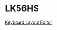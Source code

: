 # LK56HS

[Keyboard Layout Editor](https://www.keyboard-layout-editor.com/##@_css=.keyborder%5Bstyle*%2F=%22%237c6df0%22%5D%20%7B%0A%20%20%20%20border-radius%2F:%2050%25%20!important%2F%3B%0A%20%20%20%20background-color%2F:%20%237c6dff%20!important%2F%3B%0A%7D%0A.keytop%5Bstyle*%2F=%22%239d89ff%22%5D%20%7B%0A%20%20%20%20border-radius%2F:%2050%25%20!important%2F%3B%0A%20%20%20%20background-color%2F:%20%239e8aff%20!important%2F%3B%0A%7D%0A%0A.keyborder%5Bstyle*%2F=%22%23e377c0%22%5D%20%7B%0A%20%20%20%20border-radius%2F:%2050%25%20!important%2F%3B%0A%20%20%20%20background-color%2F:%20%23e377cc%20!important%2F%3B%0A%7D%0A.keytop%5Bstyle*%2F=%22%23ff9ce6%22%5D%20%7B%0A%20%20%20%20border-radius%2F:%2050%25%20!important%2F%3B%0A%20%20%20%20background-color%2F:%20%23ff9cf2%20!important%2F%3B%0A%7D%3B&@_x:2.25&c=%237c6dff&p=R1&a:7%3B&=%3Ci%20class%2F='mss%20mss-Unicode-Escape-3'%3E%3C%2F%2Fi%3E%0A%0A%0A%0A1U&_c=%23cccccc%3B&=1%0A%0A%0A%0A1U&=2%0A%0A%0A%0A1U&=3%0A%0A%0A%0A1U&=4%0A%0A%0A%0A1U&=5%0A%0A%0A%0A1U&=6%0A%0A%0A%0A1U&=7%0A%0A%0A%0A1U&=8%0A%0A%0A%0A1U&=9%0A%0A%0A%0A1U&=0%0A%0A%0A%0A1U&_c=%23e377cc%3B&=-%0A%0A%0A%0A1U&=%2F=&_x:0.25&p=R4&w:2%3B&=%3Ci%20class%2F='kb%20kb-Unicode-BackSpace-DeleteLeft-Big'%3E%3C%2F%2Fi%3E%0A%0A%0A%0A2U%3B&@_x:2.25&c=%23cccccc&p=R2&w:1.5%3B&=%3Ci%20class%2F='kb%20kb-Tab-1'%3E%3C%2F%2Fi%3E%0A%0A%0A%0A1.5U&=Q%0A%0A%0A%0A1U&=W%0A%0A%0A%0A1U&=E%0A%0A%0A%0A1U&=R%0A%0A%0A%0A1U&=T%0A%0A%0A%0A1U&=Y%0A%0A%0A%0A1U&=U%0A%0A%0A%0A1U&=I%0A%0A%0A%0A1U&=O%0A%0A%0A%0A1U&=P%0A%0A%0A%0A1U&_w:1.5%3B&=%3Ci%20class%2F='kb%20kb-Unicode-BackSpace-DeleteLeft-Big'%3E%3C%2F%2Fi%3E%0A%0A%0A%0A1.50U%3B&@_x:2.25&p=R3&w:1.75%3B&=%3Ci%20class%2F='kb%20kb-Unicode-Lock-Closed-1'%3E%3C%2F%2Fi%3E%0A%0A%0A%0A1.75U&=A%0A%0A%0A%0A1U&=S%0A%0A%0A%0A1U&=D%0A%0A%0A%0A1U&_n:true%3B&=F%0A%0A%0A%0A1U&=G%0A%0A%0A%0A1U&=H%0A%0A%0A%0A1U&_n:true%3B&=J%0A%0A%0A%0A1U&=K%0A%0A%0A%0A1U&=L%0A%0A%0A%0A1U&_c=%2317aaff&p=R4&w:2.25%3B&=%3Ci%20class%2F='kb%20kb-Return-2'%3E%3C%2F%2Fi%3E%0A%0A%0A%0A2.25U&_x:0.25%3B&=%2F:%0A%0A%0A%0A1U&_w:1.25%3B&=%3Ci%20class%2F='kb%20kb-Return-2'%3E%3C%2F%2Fi%3E%0A%0A%0A%0A1.25U%3B&@_c=%2348bf00%3B&=%3Ci%20class%2F='kb%20kb-Arrows-Up-Circle-Filled'%3E%3C%2F%2Fi%3E%0A%0A%0A%0A1U&=%7C%0A%0A%0A%0A1U&_x:0.25&w:2%3B&=%3Ci%20class%2F='kb%20kb-Arrows-Up-Circle-Filled'%3E%3C%2F%2Fi%3E%0A%0A%0A%0A2U&_c=%23cccccc%3B&=Z%0A%0A%0A%0A1U&=X%0A%0A%0A%0A1U&=C%0A%0A%0A%0A1U&=V%0A%0A%0A%0A1U&=B%0A%0A%0A%0A1U&=N%0A%0A%0A%0A1U&=M%0A%0A%0A%0A1U&=%3C%0A%0A%0A%0A1U&=%3E%0A%0A%0A%0A1U&_c=%23b275ff%3B&=%3Ci%20class%2F='kb%20kb-Arrows-Up'%3E%3C%2F%2Fi%3E%0A%0A%0A%0A1U&=%3Ci%20class%2F='kb%20kb-Unicode-DeleteRight-Big'%3E%3C%2F%2Fi%3E%0A%0A%0A%0A1U&_x:0.25&w:2%3B&=%3Ci%20class%2F='kb%20kb-Arrows-Up-Circle-Filled'%3E%3C%2F%2Fi%3E%0A%0A%0A%0A2U%3B&@_c=%23cccccc&p=R2&w:2.25&d:true%3B&=MOD&_c=%23b56060&p=R4%3B&=%3Ci%20class%2F='mss%20mss-Unicode-Control-4'%3E%3C%2F%2Fi%3E%0A%0A%0A%0A1U&=%3Ci%20class%2F='kb%20kb-logo-linux-tux-ibm'%3E%3C%2F%2Fi%3E%0A%0A%0A%0A1U&=%3Ci%20class%2F='mss%20mss-Unicode-Option-3'%3E%3C%2F%2Fi%3E%0A%0A%0A%0A1U&=Fn%0A%0A%0A%0A1U&_c=%23ffbc36&p=SPACE&w:2.75%3B&=%0A%0A%0A%0A2.75U&_w:2.25%3B&=%0A%0A%0A%0A2.25U&_c=%2372ccc7%3B&=%3Ci%20class%2F='kb%20kb-Hamburger-Menu'%3E%3C%2F%2Fi%3E%0A%0A%0A%0A1U&_p=R2%3B&=%3Ci%20class%2F='kb%20kb-Arrows-Left'%3E%3C%2F%2Fi%3E%0A%0A%0A%0A1U&=%3Ci%20class%2F='kb%20kb-Arrows-Down'%3E%3C%2F%2Fi%3E%0A%0A%0A%0A1U&=%3Ci%20class%2F='kb%20kb-Arrows-Right'%3E%3C%2F%2Fi%3E%0A%0A%0A%0A1U&_c=%23cccccc&w:2.5&d:true%3B&=ARROW%3B&@_y:0.25&w:2.25&d:true%3B&=STD&_c=%23b56060&p=R4&w:1.5%3B&=%3Ci%20class%2F='mss%20mss-Unicode-Control-4'%3E%3C%2F%2Fi%3E%0A%0A%0A%0A1.5U&=%3Ci%20class%2F='kb%20kb-logo-linux-tux-ibm'%3E%3C%2F%2Fi%3E%0A%0A%0A%0A1U&_w:1.5%3B&=%3Ci%20class%2F='mss%20mss-Unicode-Option-3'%3E%3C%2F%2Fi%3E%0A%0A%0A%0A1.5U&_c=%23ffbc36&p=SPACE&w:2.75%3B&=%0A%0A%0A%0A2.75U&_w:2.25%3B&=%0A%0A%0A%0A2.25U&_c=%2372ccc7&p=R2&w:1.5%3B&=%3Ci%20class%2F='mss%20mss-Unicode-Option-3'%3E%3C%2F%2Fi%3E%0A%0A%0A%0A1.5U&_p=R4%3B&=%3Ci%20class%2F='kb%20kb-logo-linux-tux-ibm'%3E%3C%2F%2Fi%3E%0A%0A%0A%0A1U&_p=R2&w:1.5%3B&=%3Ci%20class%2F='mss%20mss-Unicode-Control-4'%3E%3C%2F%2Fi%3E%0A%0A%0A%0A1.5U&_c=%23cccccc&w:2.5&d:true%3B&=STD%3B&@_w:2.25&d:true%3B&=WKL&_c=%23b56060&p=R4&w:1.5%3B&=%3Ci%20class%2F='mss%20mss-Unicode-Control-4'%3E%3C%2F%2Fi%3E%0A%0A%0A%0A1.5U&_x:1&w:1.5%3B&=%3Ci%20class%2F='mss%20mss-Unicode-Option-3'%3E%3C%2F%2Fi%3E%0A%0A%0A%0A1.5U&_c=%23ffbc36&p=SPACE&w:2.75%3B&=%0A%0A%0A%0A2.75U&_w:2.25%3B&=%0A%0A%0A%0A2.25U&_c=%2372ccc7&p=R2&w:1.5%3B&=%3Ci%20class%2F='mss%20mss-Unicode-Option-3'%3E%3C%2F%2Fi%3E%0A%0A%0A%0A1.5U&_x:1&w:1.5%3B&=%3Ci%20class%2F='mss%20mss-Unicode-Control-4'%3E%3C%2F%2Fi%3E%0A%0A%0A%0A1.5U&_c=%23cccccc&w:2.5&d:true%3B&=WKL%3B&@_w:2.25&d:true%3B&=HHKB&_x:1.5&c=%23b56060&p=R4%3B&=%3Ci%20class%2F='kb%20kb-logo-linux-tux-ibm'%3E%3C%2F%2Fi%3E%0A%0A%0A%0A1U&_w:1.5%3B&=%3Ci%20class%2F='mss%20mss-Unicode-Option-3'%3E%3C%2F%2Fi%3E%0A%0A%0A%0A1.5U&_c=%23ffbc36&p=SPACE&w:2.75%3B&=%0A%0A%0A%0A2.75U&_w:2.25%3B&=%0A%0A%0A%0A2.25U&_c=%2372ccc7&p=R2&w:1.5%3B&=%3Ci%20class%2F='mss%20mss-Unicode-Option-3'%3E%3C%2F%2Fi%3E%0A%0A%0A%0A1.5U&_p=R4%3B&=%3Ci%20class%2F='kb%20kb-logo-linux-tux-ibm'%3E%3C%2F%2Fi%3E%0A%0A%0A%0A1U&_x:1.5&c=%23cccccc&p=R2&w:2.5&d:true%3B&=HHKB%3B&@_w:2.25&d:true%3B&=BIG&_c=%23b56060&p=R4&w:1.5%3B&=%3Ci%20class%2F='mss%20mss-Unicode-Control-4'%3E%3C%2F%2Fi%3E%0A%0A%0A%0A1.5U&=%3Ci%20class%2F='kb%20kb-logo-linux-tux-ibm'%3E%3C%2F%2Fi%3E%0A%0A%0A%0A1U&_w:1.5%3B&=%3Ci%20class%2F='mss%20mss-Unicode-Option-3'%3E%3C%2F%2Fi%3E%0A%0A%0A%0A1.5U&_c=%23ffbc36&p=SPACE&w:6%3B&=%0A%0A%0A%0A6U&_c=%2372ccc7&p=R2%3B&=%3Ci%20class%2F='mss%20mss-Unicode-Option-3'%3E%3C%2F%2Fi%3E%0A%0A%0A%0A1U&=%3Ci%20class%2F='kb%20kb-logo-linux-tux-ibm'%3E%3C%2F%2Fi%3E%0A%0A%0A%0A1U&=%3Ci%20class%2F='mss%20mss-Unicode-Control-4'%3E%3C%2F%2Fi%3E%0A%0A%0A%0A1U&_c=%23cccccc&w:2.5&d:true%3B&=BIG)
